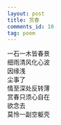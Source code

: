 ```yaml
---
layout: post
title: 赏春
comments_id: 10
tag: poem
---
```


一石一木皆春景<br />
细雨清风化心波<br />
因缘浅<br />
尘事了<br />
情至深处反转薄<br />
赏春只须心自在<br />
欲念去<br />
莫怜一副空躯壳
